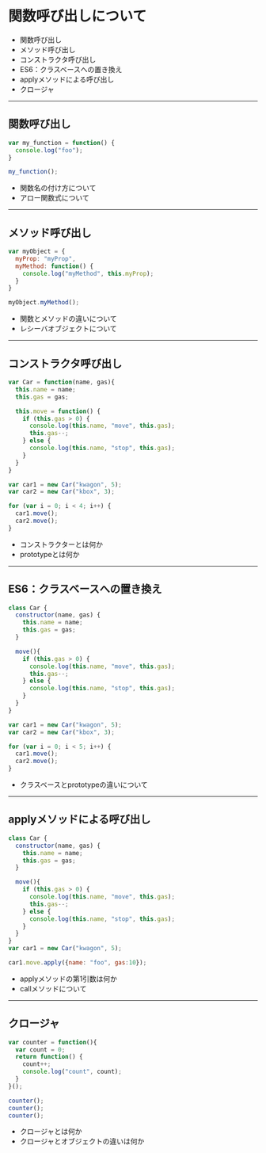 # 関数呼び出しについて

+ 関数呼び出し
+ メソッド呼び出し
+ コンストラクタ呼び出し
+ ES6：クラスベースへの置き換え
+ applyメソッドによる呼び出し
+ クロージャ

---

## 関数呼び出し

```js
var my_function = function() {
  console.log("foo");
}

my_function();
```

+ 関数名の付け方について
+ アロー関数式について

---

## メソッド呼び出し

```js
var myObject = {
  myProp: "myProp",
  myMethod: function() {
    console.log("myMethod", this.myProp);
  }
}

myObject.myMethod();
```

+ 関数とメソッドの違いについて
+ レシーバオブジェクトについて

---

## コンストラクタ呼び出し

```js
var Car = function(name, gas){
  this.name = name;
  this.gas = gas;

  this.move = function() {
    if (this.gas > 0) {
      console.log(this.name, "move", this.gas);
      this.gas--;
    } else {
      console.log(this.name, "stop", this.gas);
    }
  }
}

var car1 = new Car("kwagon", 5);
var car2 = new Car("kbox", 3);

for (var i = 0; i < 4; i++) {
  car1.move();
  car2.move();
}
```

+ コンストラクターとは何か
+ prototypeとは何か

---

## ES6：クラスベースへの置き換え

```js
class Car {
  constructor(name, gas) {
    this.name = name;
    this.gas = gas;
  }

  move(){
    if (this.gas > 0) {
      console.log(this.name, "move", this.gas);
      this.gas--;
    } else {
      console.log(this.name, "stop", this.gas);
    }
  }
}

var car1 = new Car("kwagon", 5);
var car2 = new Car("kbox", 3);

for (var i = 0; i < 5; i++) {
  car1.move();
  car2.move();
}
```

+ クラスベースとprototypeの違いについて

---


## applyメソッドによる呼び出し

```js
class Car {
  constructor(name, gas) {
    this.name = name;
    this.gas = gas;
  }

  move(){
    if (this.gas > 0) {
      console.log(this.name, "move", this.gas);
      this.gas--;
    } else {
      console.log(this.name, "stop", this.gas);
    }
  }
}
var car1 = new Car("kwagon", 5);

car1.move.apply({name: "foo", gas:10});
```

+ applyメソッドの第1引数は何か
+ callメソッドについて

---

## クロージャ

```js
var counter = function(){
  var count = 0;
  return function() {
    count++;
    console.log("count", count);
  }
}();

counter();
counter();
counter();
```

+ クロージャとは何か
+ クロージャとオブジェクトの違いは何か
